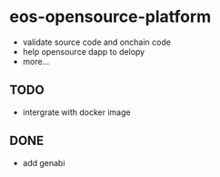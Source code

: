 # eos-opensource-platform
- validate source code and onchain code
- help opensource dapp to delopy
- more...

## TODO
- intergrate with docker image

## DONE
- add genabi
